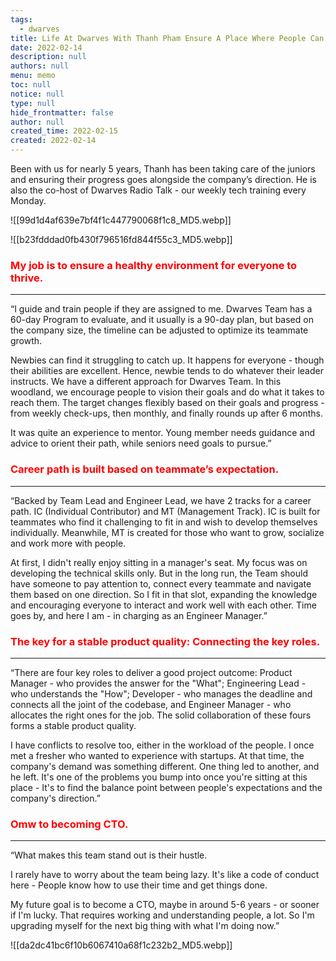 ```yaml
---
tags: 
  - dwarves
title: Life At Dwarves With Thanh Pham Ensure A Place Where People Can Thrive
date: 2022-02-14
description: null
authors: null
menu: memo
toc: null
notice: null
type: null
hide_frontmatter: false
author: null
created_time: 2022-02-15
created: 2022-02-14
---
```


Been with us for nearly 5 years, Thanh has been taking care of the juniors and ensuring their progress goes alongside the company’s direction. He is also the co-host of Dwarves Radio Talk - our weekly tech training every Monday.


<!-- column_list 6a232aee-2dfa-4e2d-9b05-93d9d16c82dc -->

<!-- column 7d05c4b4-bceb-46d0-ae24-c74de13f2246 -->

![[99d1d4af639e7bf4f1c447790068f1c8_MD5.webp]]

<!-- column 3fc167bb-b2aa-46e2-8604-4c8832a06eca -->

![[b23fdddad0fb430f796516fd844f55c3_MD5.webp]]


### <span style='color:red'>My job is to ensure a healthy environment for everyone to thrive.</span>

---

“I guide and train people if they are assigned to me. Dwarves Team has a 60-day Program to evaluate, and it usually is a 90-day plan, but based on the company size, the timeline can be adjusted to optimize its teammate growth.

Newbies can find it struggling to catch up. It happens for everyone - though their abilities are excellent. Hence, newbie tends to do whatever their leader instructs. We have a different approach for Dwarves Team. In this woodland, we encourage people to vision their goals and do what it takes to reach them. The target changes flexibly based on their goals and progress - from weekly check-ups, then monthly, and finally rounds up after 6 months.

It was quite an experience to mentor. Young member needs guidance and advice to orient their path, while seniors need goals to pursue.”


### <span style='color:red'>Career path is built based on teammate’s expectation.</span>

---

“Backed by Team Lead and Engineer Lead, we have 2 tracks for a career path. IC (Individual Contributor) and MT (Management Track). IC is built for teammates who find it challenging to fit in and wish to develop themselves individually. Meanwhile, MT is created for those who want to grow, socialize and work more with people.

At first, I didn't really enjoy sitting in a manager's seat. My focus was on developing the technical skills only. But in the long run, the Team should have someone to pay attention to, connect every teammate and navigate them based on one direction. So I fit in that slot, expanding the knowledge and encouraging everyone to interact and work well with each other. Time goes by, and here I am - in charging as an Engineer Manager.”


### <span style='color:red'>The key for a stable product quality: Connecting the key roles.</span>

---

“There are four key roles to deliver a good project outcome: Product Manager - who provides the answer for the "What"; Engineering Lead - who understands the "How"; Developer - who manages the deadline and connects all the joint of the codebase, and Engineer Manager - who allocates the right ones for the job. The solid collaboration of these fours forms a stable product quality.

I have conflicts to resolve too, either in the workload of the people. I once met a fresher who wanted to experience with startups. At that time, the company's demand was something different. One thing led to another, and he left. It's one of the problems you bump into once you're sitting at this place - It's to find the balance point between people's expectations and the company's direction.”


<!-- column_list 3b8991a5-71fa-4b8c-9dae-3f79b73f771e -->

<!-- column c572fb38-5a4f-462e-a6d9-ec5041677b1a -->

### <span style='color:red'>Omw to becoming CTO.</span>

---

“What makes this team stand out is their hustle. 

I rarely have to worry about the team being lazy. It's like a code of conduct here - People know how to use their time and get things done.

My future goal is to become a CTO, maybe in around 5-6 years - or sooner if I'm lucky. That requires working and understanding people, a lot. So I'm upgrading myself for the next big thing with what I'm doing now.”

<!-- column 815a1882-d9d8-4858-a7d6-01dcb6391887 -->

![[da2dc41bc6f10b6067410a68f1c232b2_MD5.webp]]
